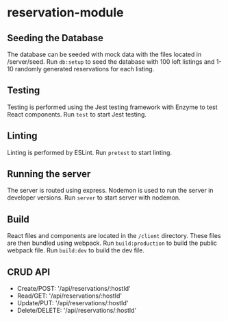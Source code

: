 # reservation-module

## Seeding the Database
The database can be seeded with mock data with the files located in /server/seed. Run `db:setup` to seed the database with 100 loft listings and 1-10 randomly generated reservations for each listing.

## Testing
Testing is performed using the Jest testing framework with Enzyme to test React components. Run `test` to start Jest testing.

## Linting
Linting is performed by ESLint. Run `pretest` to start linting.

## Running the server
The server is routed using express. Nodemon is used to run the server in developer versions. Run `server` to start server with nodemon.

## Build
React files and components are located in the `/client` directory. These files are then bundled using webpack. Run `build:production` to build the public webpack file. Run `build:dev` to build the dev file.

## CRUD API
- Create/POST: '/api/reservations/:hostId'
- Read/GET: '/api/reservations/:hostId'
- Update/PUT: '/api/reservations/:hostId'
- Delete/DELETE: '/api/reservations/:hostId'